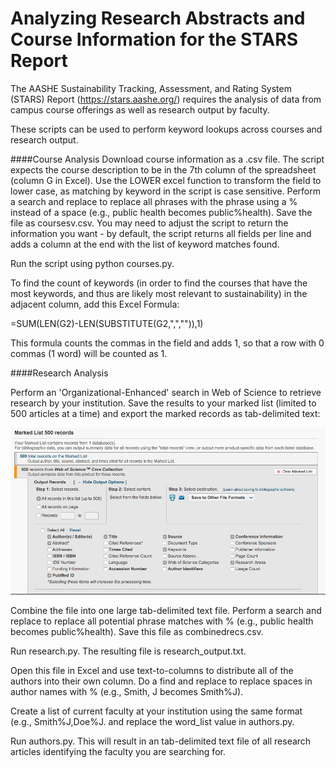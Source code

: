 Analyzing Research Abstracts and Course Information for the STARS Report
========================================================================

The AASHE Sustainability Tracking, Assessment, and Rating System (STARS) Report
(https://stars.aashe.org/) requires the analysis of data from campus course offerings as well as research
output by faculty.

These scripts can be used to perform keyword lookups across courses and research output.

####Course Analysis
Download course information as a .csv file.  The script expects the course description to be in the 7th column of the spreadsheet (column G in Excel).
Use the LOWER excel function to transform the field to lower case, as matching by keyword in the script is case sensitive.  Perform a search and replace to replace all phrases with the phrase using a % instead of a space (e.g., public health becomes public%health).  Save the file as coursesv.csv.
You may need to adjust the script to return the information you want - by default, the script returns all fields per line and adds a column at the end with the list of keyword matches found.

Run the script using python courses.py.

To find the count of keywords (in order to find the courses that have the most keywords, and thus are likely most relevant to sustainability) in the adjacent column, add this Excel Formula:  

=SUM(LEN(G2)-LEN(SUBSTITUTE(G2,",","")),1)

This formula counts the commas in the field and adds 1, so that a row with 0 commas (1 word) will be counted as 1.

####Research Analysis

Perform an 'Organizational-Enhanced' search in Web of Science to retrieve research by your institution.  Save the results to your marked list (limited to 500 articles at a time) and export the marked records as tab-delimited text:

![Marked List Export Settings](https://raw.githubusercontent.com/lpmagnuson/STARS/master/WOSrecords/WOS_Field_Export.png)

Combine the file into one large tab-delimited text file.  Perform a search and replace to replace all potential phrase matches with % (e.g., public health becomes public%health).  Save this file as combinedrecs.csv.

Run research.py.  The resulting file is research_output.txt.

Open this file in Excel and use text-to-columns to distribute all of the authors into their own column.  Do a find and replace to replace spaces in author names with % (e.g., Smith, J becomes Smith%J).

Create a list of current faculty at your institution using the same format (e.g., Smith%J,Doe%J. and replace the word_list value in authors.py.

Run authors.py.  This will result in an tab-delimited text file of all research articles identifying the faculty you are searching for.





